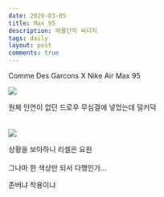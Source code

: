 ```yaml
---
date: 2020-03-05
title: Max 95
description: 애물단지 씨디지
tags: daily
layout: post
comments: true
---
```


Comme Des Garcons X Nike Air Max 95

<img class="alignnone size-full wp-image-317" src="https://n2wb.files.wordpress.com/2020/03/952df9a1-733b-4656-a65c-8a3dceae6be5-6375-000002c78c11e49c.jpg">

원체 인연이 없던 드로우 무심결에 넣었는데 덜커덕
<br><br><br>
<img class="alignnone size-full wp-image-318" src="https://n2wb.files.wordpress.com/2020/03/8222f25d-0c12-4865-907e-59046e987047-6375-000002c783bbd0df.jpg">

상황을 보아하니 리셀은 요원
<br><br>
그나마 한 색상만 되서 다행인가...

존버냐 착용이냐
